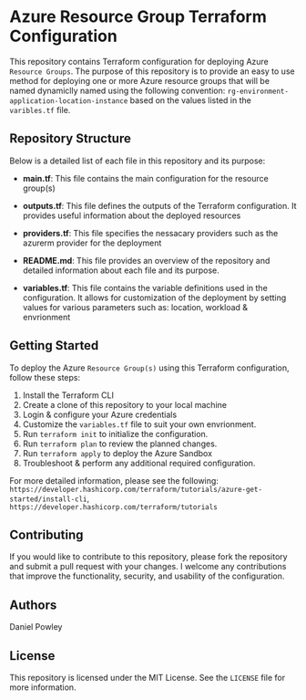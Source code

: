 # Azure Resource Group Terraform Configuration

This repository contains Terraform configuration for deploying Azure `Resource Groups`. The purpose of this repository is to provide an easy to use method for deploying one or more Azure resource groups that will be named dynamiclly named using the following convention: `rg-environment-application-location-instance` based on the values listed in the `varibles.tf` file.  

## Repository Structure

Below is a detailed list of each file in this repository and its purpose:

- **main.tf**: This file contains the main configuration for the resource group(s)

- **outputs.tf**: This file defines the outputs of the Terraform configuration. It provides useful information about the deployed resources

- **providers.tf**: This file specifies the nessacary providers such as the azurerm provider for the deployment

- **README.md**: This file provides an overview of the repository and detailed information about each file and its purpose.

- **variables.tf**: This file contains the variable definitions used in the configuration. It allows for customization of the deployment by setting values for various parameters such as: location, workload & envrionment

## Getting Started

To deploy the Azure `Resource Group(s)` using this Terraform configuration, follow these steps:

1. Install the Terraform CLI
2. Create a clone of this repository to your local machine
3. Login & configure your Azure credentials
4. Customize the `variables.tf` file to suit your own envrionment. 
5. Run `terraform init` to initialize the configuration.
6. Run `terraform plan` to review the planned changes. 
7. Run `terraform apply` to deploy the Azure Sandbox
8. Troubleshoot & perform any additional required configuration.

For more detailed information, please see the following: `https://developer.hashicorp.com/terraform/tutorials/azure-get-started/install-cli`, `https://developer.hashicorp.com/terraform/tutorials`

## Contributing

If you would like to contribute to this repository, please fork the repository and submit a pull request with your changes. I welcome any contributions that improve the functionality, security, and usability of the configuration.

## Authors
Daniel Powley

## License

This repository is licensed under the MIT License. See the `LICENSE` file for more information.